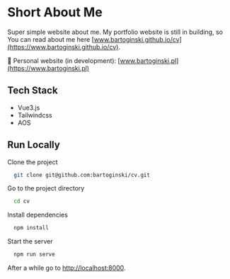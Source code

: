 
# Short About Me

Super simple website about me.
My portfolio website is still in building, so You can read about me here [www.bartoginski.github.io/cv](https://www.bartoginski.github.io/cv).

🚧 Personal website (in development): [www.bartoginski.pl](https://www.bartoginski.pl)

## Tech Stack
- Vue3.js
- Tailwindcss
- AOS


## Run Locally

Clone the project

```bash
  git clone git@github.com:bartoginski/cv.git
```

Go to the project directory

```bash
  cd cv
```

Install dependencies

```bash
  npm install
```

Start the server

```bash
  npm run serve
```

After a while go to [http://localhost:8000](http://localhost:8000).
